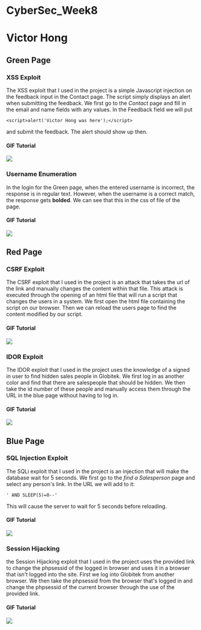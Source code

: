 # CyberSec_Week8
# Victor Hong

## Green Page
### XSS Exploit
The XSS exploit that I used in the project is a simple Javascript injection on the feedback input in the Contact page. The script simply displays an alert when submitting the feedback. We first go to the _Contact_ page and fill in the email and name fields with any values. In the Feedback field we will put
```
<script>alert('Victor Hong was here');</script>
```
and submit the feedback. The alert should show up then. 

#### GIF Tutorial
<img src='https://github.com/vhong000/CyberSec_Week8/blob/master/xss-exploit.gif'/>

### Username Enumeration
In the login for the Green page, when the entered username is incorrect, the response is in regular text. However, when the username is a correct match, the response gets __bolded__. We can see that this in the css of file of the page. 

#### GIF Tutorial
<img src='https://github.com/vhong000/CyberSec_Week8/blob/master/UE_exploit.gif'/>

## Red Page
### CSRF Exploit
The CSRF exploit that I used in the project is an attack that takes the url of the link and manually changes the content within that file. This attack is executed through the opening of an html file that will run a script that changes the users in a system. We first open the html file containing the script on our browser. Then we can reload the users page to find the content modified by our script.

#### GIF Tutorial
<img src='https://github.com/vhong000/CyberSec_Week8/blob/master/csrf-exploit.gif'/>

### IDOR Exploit
The IDOR exploit that I used in the project uses the knowledge of a signed in user to find hidden sales people in Globitek. We first log in as another color and find that there are salespeople that should be hidden. We then take the id number of these people and manually access them through the URL in the blue page without having to log in.

#### GIF Tutorial
<img src='https://github.com/vhong000/CyberSec_Week8/blob/master/IDOR_exploit.gif'/>

## Blue Page
### SQL Injection Exploit
The SQLi exploit that I used in the project is an injection that will make the database wait for 5 seconds. We first go to the _find a Salesperson_ page and select any person's link. In the URL we will add to it:

```
' AND SLEEP(5)=0--'
```

This will cause the server to wait for 5 seconds before reloading. 

#### GIF Tutorial
<img src='https://github.com/vhong000/CyberSec_Week8/blob/master/sqli_exploit.gif'/>

### Session Hijacking 
the Session Hijacking exploit that I used in the project uses the provided link to change the phpsessid of the logged in browser and uses it in a browser that isn't logged into the site. First we log into Globitek from another browser. We then take the phpsessid from the browser that's logged in and change the phpsessid of the current browser through the use of the provided link.

#### GIF Tutorial
<img src='https://github.com/vhong000/CyberSec_Week8/blob/master/session_hijacking.gif'/>

